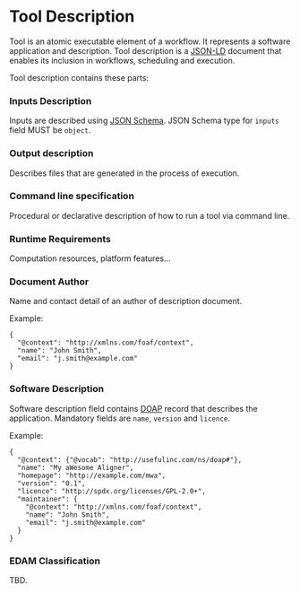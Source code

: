 Tool Description
================

Tool is an atomic executable element of a workflow. It represents a software application and description.
Tool description is a
[JSON-LD](http://www.w3.org/TR/2014/REC-json-ld-20140116/)
document that enables its inclusion in workflows, scheduling and execution.

Tool description contains these parts:

### Inputs Description

Inputs are described using [JSON Schema](http://json-schema.org).
JSON Schema type for `inputs` field MUST be `object`.

### Output description

Describes files that are generated in the process of execution.

### Command line specification

Procedural or declarative description of how to run a tool via command line.

### Runtime Requirements

Computation resources, platform features...

### Document Author

Name and contact detail of an author of description document.

Example:

```jsonld
{
  "@context": "http://xmlns.com/foaf/context",
  "name": "John Smith",
  "email": "j.smith@example.com"
}
```

### Software Description

Software description field contains
[DOAP](https://github.com/edumbill/doap/wiki)
record that describes the application.
Mandatory fields are `name`, `version` and `licence`.

Example:

```jsonld
{
  "@context": {"@vocab": "http://usefulinc.com/ns/doap#"},
  "name": "My aWesome Aligner",
  "homepage": "http://example.com/mwa",
  "version": "0.1",
  "licence": "http://spdx.org/licenses/GPL-2.0+",
  "maintainer": {
    "@context": "http://xmlns.com/foaf/context",
    "name": "John Smith",
    "email": "j.smith@example.com"
  }
}
```


### EDAM Classification

TBD.

